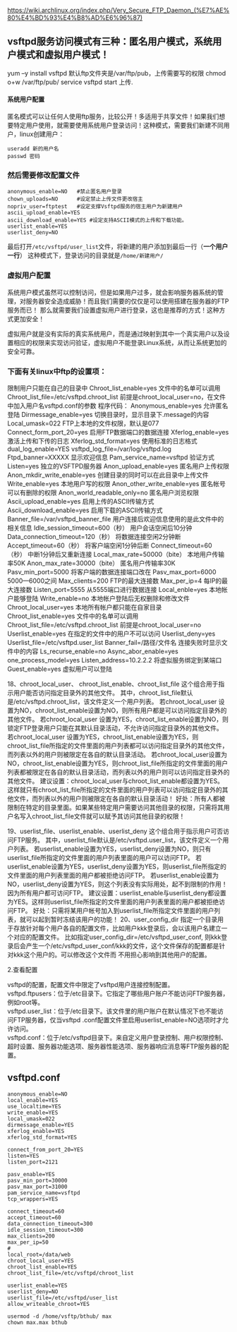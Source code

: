 https://wiki.archlinux.org/index.php/Very_Secure_FTP_Daemon_(%E7%AE%80%E4%BD%93%E4%B8%AD%E6%96%87)
## vsftpd服务访问模式有三种：**匿名用户模式**，**系统用户模式**和**虚拟用户模式**！
yum –y install vsftpd
默认ftp文件夹是/var/ftp/pub，上传需要写的权限
chmod o+w /var/ftp/pub/
service vsftpd start
上传.
#### **系统用户配置**
匿名模式可以让任何人使用ftp服务，比较公开！多适用于共享文件！如果我们想要特定用户使用，就需要使用系统用户登录访问！这种模式，需要我们新建不同用户，linux创建用户：
```
useradd 新的用户名
passwd 密码
```
### **然后需要修改配置文件**
```
anonymous_enable=NO   #禁止匿名用户登录
chown_uploads=NO      #设定禁止上传文件更改宿主
nopriv_user=ftptest   #设定支撑Vsftpd服务的宿主用户为新建用户
ascii_upload_enable=YES
ascii_download_enable=YES #设定支持ASCII模式的上传和下载功能。
userlist_enable=YES
userlist_deny=NO
```
最后打开`/etc/vsftpd/user_list`文件，将新建的用户添加到最后一行（**一个用户一行**）
这种模式下，登录访问的目录就是`/home/新建用户/`

### **虚拟用户配置**
系统用户模式虽然可以控制访问，但是如果用户过多，就会影响服务器系统的管理，对服务器安全造成威胁！而且我们需要的仅仅是可以使用搭建在服务器的FTP服务而已！ 
那么就需要我们设置虚拟用户进行登录，这也是推荐的方式！这种方式更加安全！

虚拟用户就是没有实际的真实系统用户，而是通过映射到其中一个真实用户以及设置相应的权限来实现访问验证，虚拟用户不能登录Linux系统，从而让系统更加的安全可靠。


### **下面有关linux中ftp的设置项：**
限制用户只能在自己的目录中
Chroot_list_enable=yes 文件中的名单可以调用 
Chroot_list_file=/etc/vsftpd.chroot_list 前提是chroot_local_user=no，在文件中加入用户名vsftpd.conf的参数
程序代码：
Anonymous_enable=yes 允许匿名登陆 
Dirmessage_enable=yes 切换目录时，显示目录下.message的内容 
Local_umask=022 FTP上本地的文件权限，默认是077 
Connect_form_port_20=yes 启用FTP数据端口的数据连接 
Xferlog_enable=yes 激活上传和下传的日志 
Xferlog_std_format=yes 使用标准的日志格式 
dual_log_enable=YES
vsftpd_log_file=/var/log/vsftpd.log
Ftpd_banner=XXXXX 显示欢迎信息 
Pam_service_name=vsftpd 验证方式
Listen=yes 独立的VSFTPD服务器 
Anon_upload_enable=yes 匿名用户上传权限 
Anon_mkdir_write_enable=yes 创建目录的同时可以在此目录中上传文件 
Write_enable=yes 本地用户写的权限 
Anon_other_write_enable=yes 匿名帐号可以有删除的权限 
Anon_world_readable_only=no 匿名用户浏览权限 
Ascii_upload_enable=yes 启用上传的ASCII传输方式 
Ascii_download_enable=yes 启用下载的ASCII传输方式 
Banner_file=/var/vsftpd_banner_file 用户连接后欢迎信息使用的是此文件中的相关信息 
Idle_session_timeout=600（秒） 用户会话空闲后10分钟 
Data_connection_timeout=120（秒） 将数据连接空闲2分钟断 
Accept_timeout=60（秒） 将客户端空闲1分钟后断 
Connect_timeout=60（秒） 中断1分钟后又重新连接 
Local_max_rate=50000（bite） 本地用户传输率50K 
Anon_max_rate=30000（bite） 匿名用户传输率30K 
Pasv_min_port=5000 将客户端的数据连接端口改在 
Pasv_max_port=6000 5000—6000之间 
Max_clients=200 FTP的最大连接数 
Max_per_ip=4 每IP的最大连接数 
Listen_port=5555 从5555端口进行数据连接 
Local_enble=yes 本地帐户能够登陆 
Write_enable=no 本地帐户登陆后无权删除和修改文件 
Chroot_local_user=yes 本地所有帐户都只能在自家目录 
Chroot_list_enable=yes 文件中的名单可以调用 
Chroot_list_file=/etc/vsftpd.chroot_list 前提是chroot_local_user=no 
Userlist_enable=yes 在指定的文件中的用户不可以访问 
Userlist_deny=yes 
Userlist_file=/etc/vsftpd.user_list 
Banner_fail=/路径/文件名 连接失败时显示文件中的内容 
Ls_recurse_enable=no 
Async_abor_enable=yes 
one_process_model=yes 
Listen_address=10.2.2.2 将虚拟服务绑定到某端口 
Guest_enable=yes 虚拟用户可以登陆

18、chroot_local_user、 chroot_list_enable、chroot_list_file
这个组合用于指示用户能否访问指定目录外的其他文件。
其中，chroot_list_file默认是/etc/vsftpd.chroot_list，该文件定义一个用户列表。
若chroot_local_user 设置为NO，chroot_list_enable设置为NO，则所有用户都是可以访问指定目录外的其他文件。
若chroot_local_user 设置为YES，chroot_list_enable设置为NO，则锁定FTP登录用户只能在其默认目录活动，不允许访问指定目录外的其他文件。
若chroot_local_user 设置为YES，chroot_list_enable设置为YES，则chroot_list_file所指定的文件里面的用户列表都可以访问指定目录外的其他文件，而列表以外的用户则被限定在各自的默认目录活动。
若chroot_local_user设置为NO，chroot_list_enable设置为YES，则chroot_list_file所指定的文件里面的用户列表都被限定在各自的默认目录活动，而列表以外的用户则可以访问指定目录外的其他文件。
建议设置：chroot_local_user与chroot_list_enable都设置为YES。这样就只有chroot_list_file所指定的文件里面的用户列表可以访问指定目录外的其他文件，而列表以外的用户则被限定在各自的默认目录活动！
好处：所有人都被限制在特定的目录里面。如果某些特定用户需要访问其他目录的权限，只需将其用户名写入chroot_list_file文件就可以赋予其访问其他目录的权限！

19、userlist_file、userlist_enable、userlist_deny
这个组合用于指示用户可否访问FTP服务。
其中，userlist_file默认是/etc/vsftpd.user_list，该文件定义一个用户列表。
若userlist_enable设置为YES，userlist_deny设置为NO，则只有userlist_file所指定的文件里面的用户列表里面的用户可以访问FTP。
若userlist_enable设置为YES，userlist_deny设置为YES，则userlist_file所指定的文件里面的用户列表里面的用户都被拒绝访问FTP。
若userlist_enable设置为NO，userlist_deny设置为YES，则这个列表没有实际用处，起不到限制的作用！因为所有用户都可访问FTP。
建议设置：userlist_enable与userlist_deny都设置为YES。这样则userlist_file所指定的文件里面的用户列表里面的用户都被拒绝访问FTP。
好处：只需将某用户帐号加入到userlist_file所指定文件里面的用户列表，就可以起到暂时冻结该用户的功能！
20、user_config_dir
指定一个目录用于存放针对每个用户各自的配置文件，比如用户kkk登录后，会以该用户名建立一个对应的配置文件。
比如指定user_config_dir=/etc/vsftpd_user_conf, 则kkk登录后会产生一个/etc/vsftpd_user_conf/kkk的文件，这个文件保存的配置都是针对kkk这个用户的。可以修改这个文件而 不用担心影响到其他用户的配置。

2.查看配置

vsftpd的配置，配置文件中限定了vsftpd用户连接控制配置。  
vsftpd.ftpusers：位于/etc目录下。它指定了哪些用户账户不能访问FTP服务器，例如root等。  
vsftpd.user_list：位于/etc目录下。该文件里的用户账户在默认情况下也不能访问FTP服务器，仅当vsftpd .conf配置文件里启用userlist\_enable=NO选项时才允许访问。  
vsftpd.conf：位于/etc/vsftpd目录下。来自定义用户登录控制、用户权限控制、超时设置、服务器功能选项、服务器性能选项、服务器响应消息等FTP服务器的配置。
## vsftpd.conf
```
anonymous_enable=NO
local_enable=YES
use_localtime=YES
write_enable=YES
local_umask=022
dirmessage_enable=YES
xferlog_enable=YES
xferlog_std_format=YES

connect_from_port_20=YES
listen=YES
listen_port=2121

pasv_enable=YES
pasv_min_port=30000
pasv_max_port=31000
pam_service_name=vsftpd
tcp_wrappers=YES

connect_timeout=60
accept_timeout=60
data_connection_timeout=300
idle_session_timeout=300
max_clients=200
max_per_ip=50
#
local_root=/data/web
chroot_local_user=YES
chroot_list_enable=YES
chroot_list_file=/etc/vsftpd/chroot_list

userlist_enable=YES
userlist_deny=NO
userlist_file=/etc/vsftpd/user_list
allow_writeable_chroot=YES

usermod -d /home/vsftp/bthub/ max
chown max.max bthub
```

